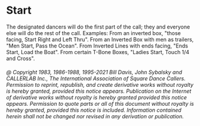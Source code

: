 
# Start

The designated dancers will do the first part of the call; they and
everyone else will do the rest of the call. Examples: From an
inverted box, "those facing, Start Right and Left Thru". From an
Inverted Box with men as trailers, "Men Start, Pass the Ocean". From
Inverted Lines with ends facing, "Ends Start, Load the Boat". From
certain T-Bone Boxes, "Ladies Start, Touch 1/4 and Cross".

###### @ Copyright 1983, 1986-1988, 1995-2021 Bill Davis, John Sybalsky and CALLERLAB Inc., The International Association of Square Dance Callers. Permission to reprint, republish, and create derivative works without royalty is hereby granted, provided this notice appears. Publication on the Internet of derivative works without royalty is hereby granted provided this notice appears. Permission to quote parts or all of this document without royalty is hereby granted, provided this notice is included. Information contained herein shall not be changed nor revised in any derivation or publication.
